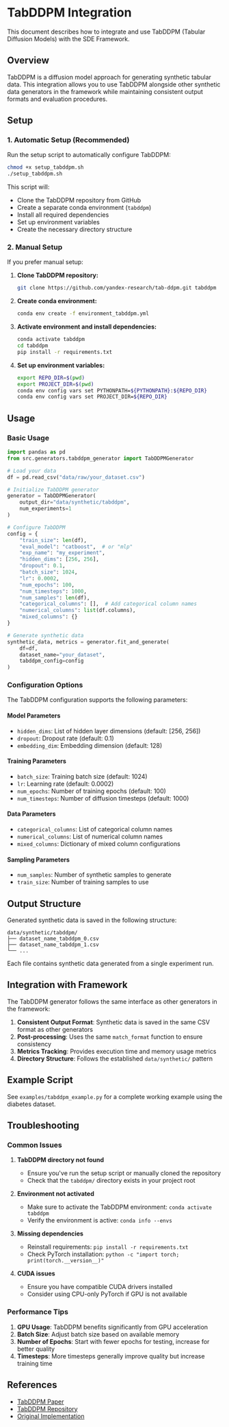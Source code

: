 # TabDDPM Integration

This document describes how to integrate and use TabDDPM (Tabular Diffusion Models) with the SDE Framework.

## Overview

TabDDPM is a diffusion model approach for generating synthetic tabular data. This integration allows you to use TabDDPM alongside other synthetic data generators in the framework while maintaining consistent output formats and evaluation procedures.

## Setup

### 1. Automatic Setup (Recommended)

Run the setup script to automatically configure TabDDPM:

```bash
chmod +x setup_tabddpm.sh
./setup_tabddpm.sh
```

This script will:
- Clone the TabDDPM repository from GitHub
- Create a separate conda environment (`tabddpm`)
- Install all required dependencies
- Set up environment variables
- Create the necessary directory structure

### 2. Manual Setup

If you prefer manual setup:

1. **Clone TabDDPM repository:**
   ```bash
   git clone https://github.com/yandex-research/tab-ddpm.git tabddpm
   ```

2. **Create conda environment:**
   ```bash
   conda env create -f environment_tabddpm.yml
   ```

3. **Activate environment and install dependencies:**
   ```bash
   conda activate tabddpm
   cd tabddpm
   pip install -r requirements.txt
   ```

4. **Set up environment variables:**
   ```bash
   export REPO_DIR=$(pwd)
   export PROJECT_DIR=$(pwd)
   conda env config vars set PYTHONPATH=${PYTHONPATH}:${REPO_DIR}
   conda env config vars set PROJECT_DIR=${REPO_DIR}
   ```

## Usage

### Basic Usage

```python
import pandas as pd
from src.generators.tabddpm_generator import TabDDPMGenerator

# Load your data
df = pd.read_csv("data/raw/your_dataset.csv")

# Initialize TabDDPM generator
generator = TabDDPMGenerator(
    output_dir="data/synthetic/tabddpm",
    num_experiments=1
)

# Configure TabDDPM
config = {
    "train_size": len(df),
    "eval_model": "catboost",  # or "mlp"
    "exp_name": "my_experiment",
    "hidden_dims": [256, 256],
    "dropout": 0.1,
    "batch_size": 1024,
    "lr": 0.0002,
    "num_epochs": 100,
    "num_timesteps": 1000,
    "num_samples": len(df),
    "categorical_columns": [],  # Add categorical column names
    "numerical_columns": list(df.columns),
    "mixed_columns": {}
}

# Generate synthetic data
synthetic_data, metrics = generator.fit_and_generate(
    df=df,
    dataset_name="your_dataset",
    tabddpm_config=config
)
```

### Configuration Options

The TabDDPM configuration supports the following parameters:

#### Model Parameters
- `hidden_dims`: List of hidden layer dimensions (default: [256, 256])
- `dropout`: Dropout rate (default: 0.1)
- `embedding_dim`: Embedding dimension (default: 128)

#### Training Parameters
- `batch_size`: Training batch size (default: 1024)
- `lr`: Learning rate (default: 0.0002)
- `num_epochs`: Number of training epochs (default: 100)
- `num_timesteps`: Number of diffusion timesteps (default: 1000)

#### Data Parameters
- `categorical_columns`: List of categorical column names
- `numerical_columns`: List of numerical column names
- `mixed_columns`: Dictionary of mixed column configurations

#### Sampling Parameters
- `num_samples`: Number of synthetic samples to generate
- `train_size`: Number of training samples to use

## Output Structure

Generated synthetic data is saved in the following structure:

```
data/synthetic/tabddpm/
├── dataset_name_tabddpm_0.csv
├── dataset_name_tabddpm_1.csv
└── ...
```

Each file contains synthetic data generated from a single experiment run.

## Integration with Framework

The TabDDPM generator follows the same interface as other generators in the framework:

1. **Consistent Output Format**: Synthetic data is saved in the same CSV format as other generators
2. **Post-processing**: Uses the same `match_format` function to ensure consistency
3. **Metrics Tracking**: Provides execution time and memory usage metrics
4. **Directory Structure**: Follows the established `data/synthetic/` pattern

## Example Script

See `examples/tabddpm_example.py` for a complete working example using the diabetes dataset.

## Troubleshooting

### Common Issues

1. **TabDDPM directory not found**
   - Ensure you've run the setup script or manually cloned the repository
   - Check that the `tabddpm/` directory exists in your project root

2. **Environment not activated**
   - Make sure to activate the TabDDPM environment: `conda activate tabddpm`
   - Verify the environment is active: `conda info --envs`

3. **Missing dependencies**
   - Reinstall requirements: `pip install -r requirements.txt`
   - Check PyTorch installation: `python -c "import torch; print(torch.__version__)"`

4. **CUDA issues**
   - Ensure you have compatible CUDA drivers installed
   - Consider using CPU-only PyTorch if GPU is not available

### Performance Tips

1. **GPU Usage**: TabDDPM benefits significantly from GPU acceleration
2. **Batch Size**: Adjust batch size based on available memory
3. **Number of Epochs**: Start with fewer epochs for testing, increase for better quality
4. **Timesteps**: More timesteps generally improve quality but increase training time

## References

- [TabDDPM Paper](https://arxiv.org/abs/2209.15421)
- [TabDDPM Repository](https://github.com/yandex-research/tab-ddpm)
- [Original Implementation](https://github.com/yandex-research/tab-ddpm.git)
